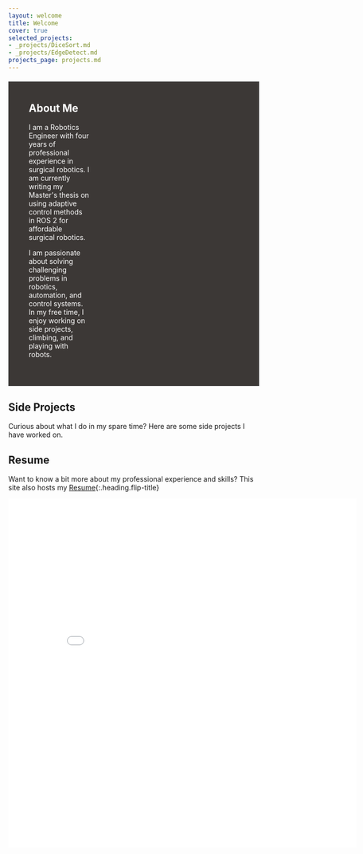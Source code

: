 ```yaml
---
layout: welcome
title: Welcome
cover: true
selected_projects:
- _projects/DiceSort.md
- _projects/EdgeDetect.md
projects_page: projects.md
---
```


<div style="display: flex; align-items: stretch; margin: 20px 0; padding: 20px; border: 1px solid #444; border-radius: 0; background-color: #3c3836; color: #fff;">
  <!-- About Text -->
  <div style="flex: 1; padding: 20px;">
    <h2 style="margin-top: 0; color: #fff;">About Me</h2>
    <p>
      I am a Robotics Engineer with four years of professional experience in surgical robotics. 
      I am currently writing my Master's thesis on using adaptive control methods in ROS 2 for affordable surgical robotics.
    </p>
    <p>
      I am passionate about solving challenging problems in robotics, automation, and control systems. 
      In my free time, I enjoy working on side projects, climbing, and playing with robots.
    </p>
  </div>

  <!-- Avatar Image -->
  <div class="avatar-container" style="flex: 0 0 300px; background-image: url('/assets/img/avatar.JPEG'); background-size: cover; background-position: center;">
  </div>
</div>

<style>
  /* Hide the avatar image on screens smaller than 768px */
  @media screen and (max-width: 768px) {
    .avatar-container {
      display: none;
    }
  }
</style>

## Side Projects
Curious about what I do in my spare time? Here are some side projects I have worked on.

<!--projects-->

## Resume
Want to know a bit more about my professional experience and skills? This site also hosts my [Resume]{:.heading.flip-title}

<!--html element to embed pdf resume and hide on mobile (Because it looks bad)-->

<html lang="en">
<head>
    <meta charset="UTF-8">
    <meta name="viewport" content="width=device-width, initial-scale=1.0">
    <title>PDF Embed</title>
    <style>
        /* Hide the PDF on screens smaller than 768px (standard tablet size) */
        @media screen and (max-width: 768px) {
            #pdf-embed {
                display: none;
            }
        }
    </style>
</head>
<body>
    <embed id="pdf-embed" src="/assets/LiamNolanCV.pdf" type="application/pdf" width="700px" height="700px"/>
</body>
</html>

[Resume]: /resume/
